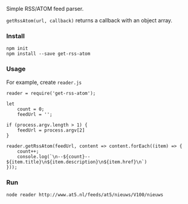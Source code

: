 Simple RSS/ATOM feed parser.

`getRssAtom(url, callback)` returns a callback with an object array.

### Install

```
npm init
npm install --save get-rss-atom
```

### Usage

For example, create `reader.js`

```
reader = require('get-rss-atom');

let
    count = 0;
    feedUrl = '';

if (process.argv.length > 1) {
    feedUrl = process.argv[2]
}

reader.getRssAtom(feedUrl, content => content.forEach((item) => {
    count++;
    console.log(`\n--${count}-- ${item.title}\n${item.description}\n${item.href}\n`)
}));
```

### Run

```
node reader http://www.at5.nl/feeds/at5/nieuws/V100/nieuws
```
